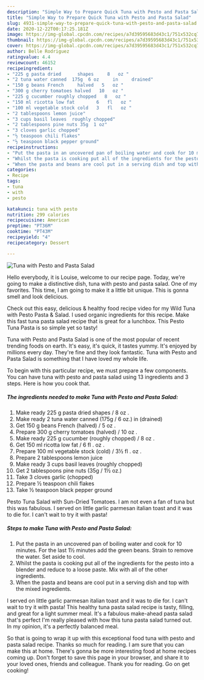 ```yaml
---
description: "Simple Way to Prepare Quick Tuna with Pesto and Pasta Salad"
title: "Simple Way to Prepare Quick Tuna with Pesto and Pasta Salad"
slug: 4931-simple-way-to-prepare-quick-tuna-with-pesto-and-pasta-salad
date: 2020-12-22T00:17:25.181Z
image: https://img-global.cpcdn.com/recipes/a7d39595683d43c1/751x532cq70/tuna-with-pesto-and-pasta-salad-recipe-main-photo.jpg
thumbnail: https://img-global.cpcdn.com/recipes/a7d39595683d43c1/751x532cq70/tuna-with-pesto-and-pasta-salad-recipe-main-photo.jpg
cover: https://img-global.cpcdn.com/recipes/a7d39595683d43c1/751x532cq70/tuna-with-pesto-and-pasta-salad-recipe-main-photo.jpg
author: Belle Rodriguez
ratingvalue: 4.4
reviewcount: 46152
recipeingredient:
- "225 g pasta dried      shapes     8   oz "
- "2 tuna water canned  175g  6 oz     in     drained"
- "150 g beans French     halved   5   oz "
- "300 g cherry tomatoes halved   10   oz "
- "225 g cucumber roughly chopped   8   oz "
- "150 ml ricotta low fat        6   fl   oz "
- "100 ml vegetable stock cold   3   fl   oz "
- "2 tablespoons lemon juice"
- "3 cups basil leaves  roughly chopped"
- "2 tablespoons pine nuts 35g  1 oz"
- "3 cloves garlic chopped"
- "½ teaspoon chili flakes"
- "½ teaspoon black pepper ground"
recipeinstructions:
- "Put the pasta in an uncovered pan of boiling water and cook for 10 minutes. For the last 1½ minutes add the green beans. Strain to remove the water. Set aside to cool."
- "Whilst the pasta is cooking put all of the ingredients for the pesto into a blender and reduce to a loose paste. Mix with all of the other ingredients."
- "When the pasta and beans are cool put in a serving dish and top with the mixed ingredients."
categories:
- Recipe
tags:
- tuna
- with
- pesto

katakunci: tuna with pesto 
nutrition: 299 calories
recipecuisine: American
preptime: "PT36M"
cooktime: "PT43M"
recipeyield: "4"
recipecategory: Dessert

---
```



![Tuna with Pesto and Pasta Salad](https://img-global.cpcdn.com/recipes/a7d39595683d43c1/751x532cq70/tuna-with-pesto-and-pasta-salad-recipe-main-photo.jpg)

Hello everybody, it is Louise, welcome to our recipe page. Today, we're going to make a distinctive dish, tuna with pesto and pasta salad. One of my favorites. This time, I am going to make it a little bit unique. This is gonna smell and look delicious.

Check out this easy, delicious &amp; healthy food recipe video for my Wild Tuna with Pesto Pasta &amp; Salad. I used organic ingredients for this recipe. Make this fast tuna pasta salad recipe that is great for a lunchbox. This Pesto Tuna Pasta is so simple yet so tasty!

Tuna with Pesto and Pasta Salad is one of the most popular of recent trending foods on earth. It's easy, it's quick, it tastes yummy. It's enjoyed by millions every day. They're fine and they look fantastic. Tuna with Pesto and Pasta Salad is something that I have loved my whole life.


To begin with this particular recipe, we must prepare a few components. You can have tuna with pesto and pasta salad using 13 ingredients and 3 steps. Here is how you cook that.

<!--inarticleads1-->

##### The ingredients needed to make Tuna with Pesto and Pasta Salad:

1. Make ready 225 g pasta dried      shapes   /  8   oz .
1. Make ready 2 tuna water canned  (175g / 6 oz.)     in     (drained)
1. Get 150 g beans French     (halved) /  5   oz .
1. Prepare 300 g cherry tomatoes (halved) /  10   oz .
1. Make ready 225 g cucumber (roughly chopped) /  8   oz .
1. Get 150 ml ricotta low fat      /  6   fl .  oz .
1. Prepare 100 ml vegetable stock (cold) /  3½   fl .  oz .
1. Prepare 2 tablespoons lemon juice
1. Make ready 3 cups basil leaves  (roughly chopped)
1. Get 2 tablespoons pine nuts (35g / 1½ oz.)
1. Take 3 cloves garlic (chopped)
1. Prepare ½ teaspoon chili flakes
1. Take ½ teaspoon black pepper ground


Pesto Tuna Salad with Sun-Dried Tomatoes. I am not even a fan of tuna but this was fabulous. I served on little garlic parmesan italian toast and it was to die for. I can&#39;t wait to try it with pasta! 

<!--inarticleads2-->

##### Steps to make Tuna with Pesto and Pasta Salad:

1. Put the pasta in an uncovered pan of boiling water and cook for 10 minutes. For the last 1½ minutes add the green beans. Strain to remove the water. Set aside to cool.
1. Whilst the pasta is cooking put all of the ingredients for the pesto into a blender and reduce to a loose paste. Mix with all of the other ingredients.
1. When the pasta and beans are cool put in a serving dish and top with the mixed ingredients.


I served on little garlic parmesan italian toast and it was to die for. I can&#39;t wait to try it with pasta! This healthy tuna pasta salad recipe is tasty, filling, and great for a light summer meal. It&#39;s a fabulous make-ahead pasta salad that&#39;s perfect I&#39;m really pleased with how this tuna pasta salad turned out. In my opinion, it&#39;s a perfectly balanced meal. 

So that is going to wrap it up with this exceptional food tuna with pesto and pasta salad recipe. Thanks so much for reading. I am sure that you can make this at home. There's gonna be more interesting food at home recipes coming up. Don't forget to save this page in your browser, and share it to your loved ones, friends and colleague. Thank you for reading. Go on get cooking!

